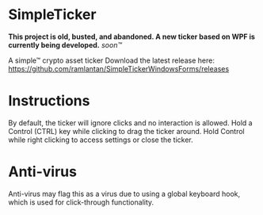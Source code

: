 # SimpleTicker
**This project is old, busted, and abandoned. A new ticker based on WPF is currently being developed.** *soon™*

A simple™ crypto asset ticker
Download the latest release here:
https://github.com/ramlantan/SimpleTickerWindowsForms/releases


# Instructions
By default, the ticker will ignore clicks and no interaction is allowed.
Hold a Control (CTRL) key while clicking to drag the ticker around. Hold Control while right clicking to access settings or close the ticker.

# Anti-virus
Anti-virus may flag this as a virus due to using a global keyboard hook, which is used for click-through functionality.
